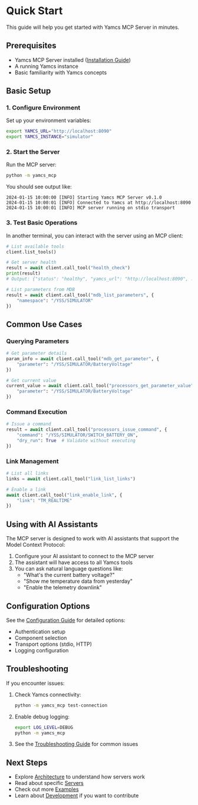 # Quick Start

This guide will help you get started with Yamcs MCP Server in minutes.

## Prerequisites

- Yamcs MCP Server installed ([Installation Guide](installation.md))
- A running Yamcs instance
- Basic familiarity with Yamcs concepts

## Basic Setup

### 1. Configure Environment

Set up your environment variables:

```bash
export YAMCS_URL="http://localhost:8090"
export YAMCS_INSTANCE="simulator"
```

### 2. Start the Server

Run the MCP server:

```bash
python -m yamcs_mcp
```

You should see output like:

```
2024-01-15 10:00:00 [INFO] Starting Yamcs MCP Server v0.1.0
2024-01-15 10:00:01 [INFO] Connected to Yamcs at http://localhost:8090
2024-01-15 10:00:01 [INFO] MCP server running on stdio transport
```

### 3. Test Basic Operations

In another terminal, you can interact with the server using an MCP client:

```python
# List available tools
client.list_tools()

# Get server health
result = await client.call_tool("health_check")
print(result)
# Output: {"status": "healthy", "yamcs_url": "http://localhost:8090", ...}

# List parameters from MDB
result = await client.call_tool("mdb_list_parameters", {
    "namespace": "/YSS/SIMULATOR"
})
```

## Common Use Cases

### Querying Parameters

```python
# Get parameter details
param_info = await client.call_tool("mdb_get_parameter", {
    "parameter": "/YSS/SIMULATOR/BatteryVoltage"
})

# Get current value
current_value = await client.call_tool("processors_get_parameter_value", {
    "parameter": "/YSS/SIMULATOR/BatteryVoltage"
})
```

### Command Execution

```python
# Issue a command
result = await client.call_tool("processors_issue_command", {
    "command": "/YSS/SIMULATOR/SWITCH_BATTERY_ON",
    "dry_run": True  # Validate without executing
})
```

### Link Management

```python
# List all links
links = await client.call_tool("link_list_links")

# Enable a link
await client.call_tool("link_enable_link", {
    "link": "TM_REALTIME"
})
```

## Using with AI Assistants

The MCP server is designed to work with AI assistants that support the Model Context Protocol:

1. Configure your AI assistant to connect to the MCP server
2. The assistant will have access to all Yamcs tools
3. You can ask natural language questions like:
   - "What's the current battery voltage?"
   - "Show me temperature data from yesterday"
   - "Enable the telemetry downlink"

## Configuration Options

See the [Configuration Guide](configuration.md) for detailed options:

- Authentication setup
- Component selection
- Transport options (stdio, HTTP)
- Logging configuration

## Troubleshooting

If you encounter issues:

1. Check Yamcs connectivity:
   ```bash
   python -m yamcs_mcp test-connection
   ```

2. Enable debug logging:
   ```bash
   export LOG_LEVEL=DEBUG
   python -m yamcs_mcp
   ```

3. See the [Troubleshooting Guide](troubleshooting.md) for common issues

## Next Steps

- Explore [Architecture](architecture.md) to understand how servers work
- Read about specific [Servers](servers/mdb.md)
- Check out more [Examples](examples.md)
- Learn about [Development](development.md) if you want to contribute